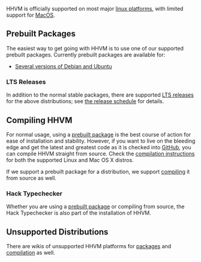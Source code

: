 HHVM is officially supported on most major [linux platforms](./linux.md), with limited support for [MacOS](./mac.md).

## Prebuilt Packages

The easiest way to get going with HHVM is to use one of our supported prebuilt packages. Currently prebuilt packages are available for:

* [Several versions of Debian and Ubuntu](./linux.md)

### LTS Releases

In addition to the normal stable packages, there are supported [LTS releases](/hhvm/installation/linux#obtaining-lts-releases) for the above distributions; see [the release schedule](/hhvm/installation/release-schedule#Lifecycle) for details.

## Compiling HHVM

For normal usage, using a [prebuilt package](#prebuilt-packages) is the best course of action for ease of installation and stability. However, if you want to live on the bleeding edge and get the latest and greatest code as it is checked into [GitHub](https://github.com/facebook/hhvm/), you can compile HHVM straight from source. Check the [compilation instructions](/hhvm/installation/building-from-source) for both the supported Linux and Mac OS X distros.

If we support a prebuilt package for a distribution, we support [compiling](/hhvm/installation/building-from-source) it from source as well.

### Hack Typechecker

Whether you are using a [prebuilt package](#prebuilt-packages) or compiling from source, the Hack Typechecker is also part of the installation of HHVM.

## Unsupported Distributions

There are wikis of unsupported HHVM platforms for [packages](https://github.com/facebook/hhvm/wiki/Prebuilt-Packages-for-HHVM) and [compilation](https://github.com/facebook/hhvm/wiki/Building-and-Installing-HHVM) as well.
